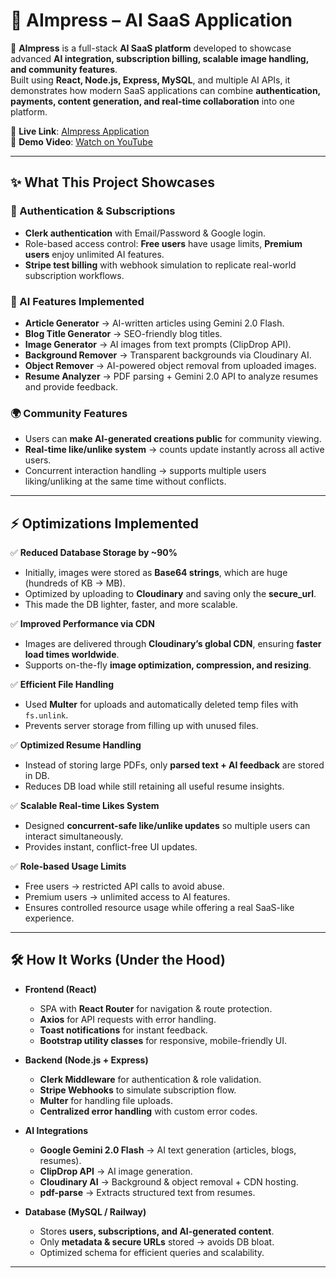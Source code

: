 # 🧠 AImpress – AI SaaS Application  

🚀 **AImpress** is a full-stack **AI SaaS platform** developed to showcase advanced **AI integration, subscription billing, scalable image handling, and community features**.  
Built using **React, Node.js, Express, MySQL**, and multiple AI APIs, it demonstrates how modern SaaS applications can combine **authentication, payments, content generation, and real-time collaboration** into one platform.  

🔗 **Live Link**: [AImpress Application](https://aimpress-ai-saas-application-fronte.vercel.app/)  
🎥 **Demo Video**: [Watch on YouTube](https://youtu.be/1GYClmE_pkA?si=Fd5XQaDjCvf_SrCq)  

---

## ✨ What This Project Showcases  

### 🔐 Authentication & Subscriptions  
- **Clerk authentication** with Email/Password & Google login.  
- Role-based access control: **Free users** have usage limits, **Premium users** enjoy unlimited AI features.  
- **Stripe test billing** with webhook simulation to replicate real-world subscription workflows.  

### 🤖 AI Features Implemented  
- **Article Generator** → AI-written articles using Gemini 2.0 Flash.  
- **Blog Title Generator** → SEO-friendly blog titles.  
- **Image Generator** → AI images from text prompts (ClipDrop API).  
- **Background Remover** → Transparent backgrounds via Cloudinary AI.  
- **Object Remover** → AI-powered object removal from uploaded images.  
- **Resume Analyzer** → PDF parsing + Gemini 2.0 API to analyze resumes and provide feedback.  

### 🌍 Community Features  
- Users can **make AI-generated creations public** for community viewing.  
- **Real-time like/unlike system** → counts update instantly across all active users.  
- Concurrent interaction handling → supports multiple users liking/unliking at the same time without conflicts.  

---

## ⚡ Optimizations Implemented  

✅ **Reduced Database Storage by ~90%**  
- Initially, images were stored as **Base64 strings**, which are huge (hundreds of KB → MB).  
- Optimized by uploading to **Cloudinary** and saving only the **secure_url**.  
- This made the DB lighter, faster, and more scalable.  

✅ **Improved Performance via CDN**  
- Images are delivered through **Cloudinary’s global CDN**, ensuring **faster load times worldwide**.  
- Supports on-the-fly **image optimization, compression, and resizing**.  

✅ **Efficient File Handling**  
- Used **Multer** for uploads and automatically deleted temp files with `fs.unlink`.  
- Prevents server storage from filling up with unused files.  

✅ **Optimized Resume Handling**  
- Instead of storing large PDFs, only **parsed text + AI feedback** are stored in DB.  
- Reduces DB load while still retaining all useful resume insights.  

✅ **Scalable Real-time Likes System**  
- Designed **concurrent-safe like/unlike updates** so multiple users can interact simultaneously.  
- Provides instant, conflict-free UI updates.  

✅ **Role-based Usage Limits**  
- Free users → restricted API calls to avoid abuse.  
- Premium users → unlimited access to AI features.  
- Ensures controlled resource usage while offering a real SaaS-like experience.  

---

## 🛠️ How It Works (Under the Hood)  

- **Frontend (React)**  
  - SPA with **React Router** for navigation & route protection.  
  - **Axios** for API requests with error handling.  
  - **Toast notifications** for instant feedback.  
  - **Bootstrap utility classes** for responsive, mobile-friendly UI.  

- **Backend (Node.js + Express)**  
  - **Clerk Middleware** for authentication & role validation.  
  - **Stripe Webhooks** to simulate subscription flow.  
  - **Multer** for handling file uploads.  
  - **Centralized error handling** with custom error codes.  

- **AI Integrations**  
  - **Google Gemini 2.0 Flash** → AI text generation (articles, blogs, resumes).  
  - **ClipDrop API** → AI image generation.  
  - **Cloudinary AI** → Background & object removal + CDN hosting.  
  - **pdf-parse** → Extracts structured text from resumes.  

- **Database (MySQL / Railway)**  
  - Stores **users, subscriptions, and AI-generated content**.  
  - Only **metadata & secure URLs** stored → avoids DB bloat.  
  - Optimized schema for efficient queries and scalability.  

---
